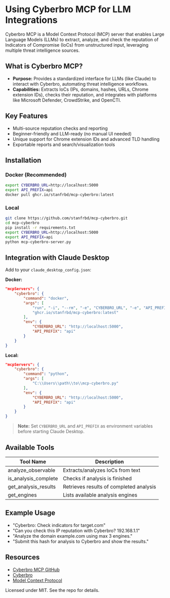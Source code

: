 # Using Cyberbro MCP for LLM Integrations

Cyberbro MCP is a Model Context Protocol (MCP) server that enables Large Language Models (LLMs) to extract, analyze, and check the reputation of Indicators of Compromise (IoCs) from unstructured input, leveraging multiple threat intelligence sources.

## What is Cyberbro MCP?

- **Purpose:** Provides a standardized interface for LLMs (like Claude) to interact with Cyberbro, automating threat intelligence workflows.
- **Capabilities:** Extracts IoCs (IPs, domains, hashes, URLs, Chrome extension IDs), checks their reputation, and integrates with platforms like Microsoft Defender, CrowdStrike, and OpenCTI.

## Key Features

- Multi-source reputation checks and reporting
- Beginner-friendly and LLM-ready (no manual UI needed)
- Unique support for Chrome extension IDs and advanced TLD handling
- Exportable reports and search/visualization tools

## Installation

### Docker (Recommended)
```sh
export CYBERBRO_URL=http://localhost:5000
export API_PREFIX=api
docker pull ghcr.io/stanfrbd/mcp-cyberbro:latest
```

### Local
```sh
git clone https://github.com/stanfrbd/mcp-cyberbro.git
cd mcp-cyberbro
pip install -r requirements.txt
export CYBERBRO_URL=http://localhost:5000
export API_PREFIX=api
python mcp-cyberbro-server.py
```

## Integration with Claude Desktop

Add to your `claude_desktop_config.json`:

**Docker:**
```json
"mcpServers": {
    "cyberbro": {
        "command": "docker",
        "args": [
            "run", "-i", "--rm", "-e", "CYBERBRO_URL", "-e", "API_PREFIX",
            "ghcr.io/stanfrbd/mcp-cyberbro:latest"
        ],
        "env": {
            "CYBERBRO_URL": "http://localhost:5000",
            "API_PREFIX": "api"
        }
    }
}
```

**Local:**
```json
"mcpServers": {
    "cyberbro": {
        "command": "python",
        "args": [
            "C:\\Users\\path\\to\\mcp-cyberbro.py"
        ],
        "env": {
            "CYBERBRO_URL": "http://localhost:5000",
            "API_PREFIX": "api"
        }
    }
}
```

> **Note:** Set `CYBERBRO_URL` and `API_PREFIX` as environment variables before starting Claude Desktop.

## Available Tools

| Tool Name              | Description                                      |
|------------------------|--------------------------------------------------|
| analyze_observable     | Extracts/analyzes IoCs from text                 |
| is_analysis_complete   | Checks if analysis is finished                   |
| get_analysis_results   | Retrieves results of completed analysis          |
| get_engines            | Lists available analysis engines                 |

## Example Usage

- "Cyberbro: Check indicators for target.com"
- "Can you check this IP reputation with Cyberbro? 192.168.1.1"
- "Analyze the domain example.com using max 3 engines."
- "Submit this hash for analysis to Cyberbro and show the results."

## Resources

- [Cyberbro MCP GitHub](https://github.com/stanfrbd/mcp-cyberbro)
- [Cyberbro](https://github.com/stanfrbd/cyberbro)
- [Model Context Protocol](https://modelcontextprotocol.io)

Licensed under MIT. See the repo for details.